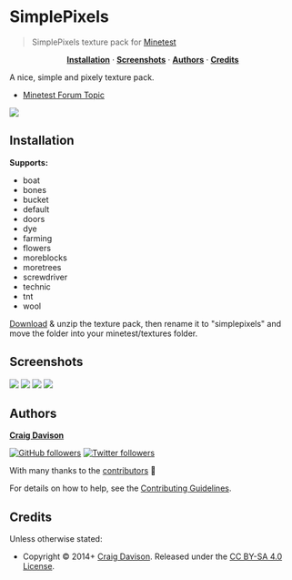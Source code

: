 # SimplePixels

> SimplePixels texture pack for [Minetest](http://www.minetest.net)

<p align="center">
<b><a href="#installation">Installation</a></b>
·
<b><a href="#screenshots">Screenshots</a></b>
·
<b><a href="#authors">Authors</a></b>
·
<b><a href="#credits">Credits</a></b>
</p>

A nice, simple and pixely texture pack.

- [Minetest Forum Topic](https://forum.minetest.net/viewtopic.php?id=9008)

![](https://raw.githubusercontent.com/wiki/davisonio/simplepixels/img/1.png)

## Installation

**Supports:**

- boat
- bones
- bucket
- default
- doors
- dye
- farming
- flowers
- moreblocks
- moretrees
- screwdriver
- technic
- tnt
- wool

[Download](https://github.com/davisonio/simplepixels/archive/master.zip) & unzip the texture pack, then rename it to "simplepixels" and move the folder into your minetest/textures folder.

## Screenshots

![](https://raw.githubusercontent.com/wiki/davisonio/simplepixels/img/2.png)
![](https://raw.githubusercontent.com/wiki/davisonio/simplepixels/img/3.png)
![](https://raw.githubusercontent.com/wiki/davisonio/simplepixels/img/4.png)
![](https://raw.githubusercontent.com/wiki/davisonio/simplepixels/img/5.png)

## Authors

**[Craig Davison](http://davison.io)**

[![GitHub followers](https://img.shields.io/github/followers/davisonio.svg?style=social&label=Follow%20davisonio)](https://github.com/davisonio) [![Twitter followers](https://img.shields.io/twitter/follow/davisonio.svg?style=social)](https://twitter.com/davisonio)

With many thanks to the [contributors](https://github.com/davisonio/simplepixels/graphs/contributors) :clap:

For details on how to help, see the [Contributing Guidelines](https://github.com/davisonio/simplepixels/blob/master/CONTRIBUTING.md).

## Credits

Unless otherwise stated:

- Copyright © 2014+ [Craig Davison](http://davison.io). Released under the [CC BY-SA 4.0 License](https://creativecommons.org/licenses/by-sa/4.0/legalcode).
